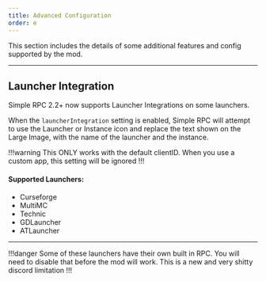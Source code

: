 ```yaml
---
title: Advanced Configuration
order: e
---
```

This section includes the details of some additional features and config supported by the mod.

---

## Launcher Integration

Simple RPC 2.2+ now supports Launcher Integrations on some launchers.

When the `launcherIntegration` setting is enabled, Simple RPC will attempt to use the Launcher or Instance icon and replace the text shown on the Large Image, with the name of the launcher and the instance.

!!!warning
This ONLY works with the default clientID. When you use a custom app, this setting will be ignored
!!!
&nbsp;

#### Supported Launchers:

* Curseforge
* MultiMC
* Technic
* GDLauncher
* ATLauncher

___
!!!danger
Some of these launchers have their own built in RPC. You will need to disable that before the mod will work. This is a new and very shitty discord limitation
!!!
